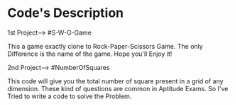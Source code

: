 # Code's Description
1st Project-->
#S-W-G-Game

This a game exactly clone to Rock-Paper-Scissors Game.
The only Difference is the name of the game.
Hope you'll Enjoy it!

2nd Project-->
#NumberOfSquares

This code will give you the total number of square present in a grid of any dimension.
These kind of questions are common in Aptitude Exams.
So I've Tried to write a code to solve the Problem.

